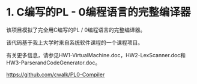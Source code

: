 # 1. C编写的PL - 0编程语言的完整编译器





该项目模拟了完全用C编写的PL / 0编程语言的完整编译器。

该代码基于我上大学时来自系统软件课程的一个课程项目。

有关更多信息，请参见HW1-VirtualMachine.doc，HW2-LexScanner.doc和HW3-ParserandCodeGenerator.doc。



https://github.com/cwalk/PL0-Compiler



















